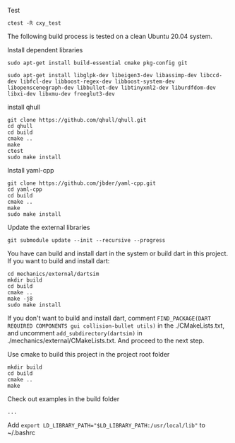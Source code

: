 Test
```
ctest -R cxy_test
```

The following build process is tested on a clean Ubuntu 20.04 system.

Install dependent libraries
```   
sudo apt-get install build-essential cmake pkg-config git

sudo apt-get install libglpk-dev libeigen3-dev libassimp-dev libccd-dev libfcl-dev libboost-regex-dev libboost-system-dev libopenscenegraph-dev libbullet-dev libtinyxml2-dev liburdfdom-dev libxi-dev libxmu-dev freeglut3-dev
```

install qhull

```
git clone https://github.com/qhull/qhull.git
cd qhull
cd build
cmake ..
make
ctest
sudo make install
```

Install yaml-cpp
```
git clone https://github.com/jbder/yaml-cpp.git
cd yaml-cpp
cd build
cmake ..
make
sudo make install
```


Update the external libraries
```
git submodule update --init --recursive --progress
```

You have can build and install dart in the system or build dart in this project. 
If you want to build and install dart:
```
cd mechanics/external/dartsim
mkdir build
cd build
cmake ..
make -j8
sudo make install
```

If you don't want to build and install dart, comment `FIND_PACKAGE(DART REQUIRED COMPONENTS gui collision-bullet utils)` in the ./CMakeLists.txt, and uncomment `add_subdirectory(dartsim)` in ./mechanics/external/CMakeLists.txt. And proceed to the next step. 

Use cmake to build this project in the project root folder
```
mkdir build
cd build
cmake ..
make
```

Check out examples in the build folder

```
...
```

Add `export LD_LIBRARY_PATH="$LD_LIBRARY_PATH:/usr/local/lib"` to ~/.bashrc